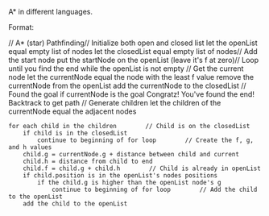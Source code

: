 A* in different languages. 

Format:

// A* (star) Pathfinding// Initialize both open and closed list
let the openList equal empty list of nodes
let the closedList equal empty list of nodes// Add the start node
put the startNode on the openList (leave it's f at zero)// Loop until you find the end
while the openList is not empty    // Get the current node
    let the currentNode equal the node with the least f value
    remove the currentNode from the openList
    add the currentNode to the closedList    // Found the goal
    if currentNode is the goal
        Congratz! You've found the end! Backtrack to get path    // Generate children
    let the children of the currentNode equal the adjacent nodes
    
    for each child in the children        // Child is on the closedList
        if child is in the closedList
            continue to beginning of for loop        // Create the f, g, and h values
        child.g = currentNode.g + distance between child and current
        child.h = distance from child to end
        child.f = child.g + child.h        // Child is already in openList
        if child.position is in the openList's nodes positions
            if the child.g is higher than the openList node's g
                continue to beginning of for loop        // Add the child to the openList
        add the child to the openList
